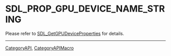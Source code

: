 # SDL_PROP_GPU_DEVICE_NAME_STRING

Please refer to [SDL_GetGPUDeviceProperties](SDL_GetGPUDeviceProperties) for details.

----
[CategoryAPI](CategoryAPI), [CategoryAPIMacro](CategoryAPIMacro)

